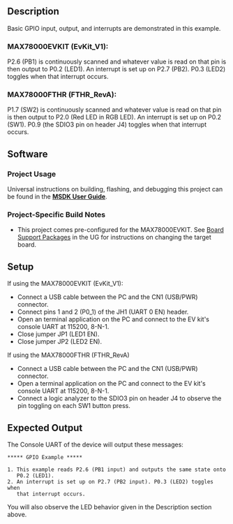 ## Description

Basic GPIO input, output, and interrupts are demonstrated in this example.

### MAX78000EVKIT (EvKit_V1):
	
P2.6 (PB1) is continuously scanned and whatever value is read on that pin is then output to P0.2 (LED1).  An interrupt is set up on P2.7 (PB2). P0.3 (LED2) toggles when that interrupt occurs.

### MAX78000FTHR (FTHR_RevA):
	
P1.7 (SW2) is continuously scanned and whatever value is read on that pin is then output to P2.0 (Red LED in RGB LED). An interrupt is set up on P0.2 (SW1). P0.9 (the SDIO3 pin on header J4) toggles when that interrupt occurs.

## Software

### Project Usage

Universal instructions on building, flashing, and debugging this project can be found in the **[MSDK User Guide](https://analog-devices-msdk.github.io/msdk/USERGUIDE/)**.

### Project-Specific Build Notes

* This project comes pre-configured for the MAX78000EVKIT.  See [Board Support Packages](https://analog-devices-msdk.github.io/msdk/USERGUIDE/#board-support-packages) in the UG for instructions on changing the target board.

## Setup

If using the MAX78000EVKIT (EvKit_V1):
-   Connect a USB cable between the PC and the CN1 (USB/PWR) connector.
-   Connect pins 1 and 2 (P0_1) of the JH1 (UART 0 EN) header.
-   Open an terminal application on the PC and connect to the EV kit's console UART at 115200, 8-N-1.
-   Close jumper JP1 (LED1 EN).
-   Close jumper JP2 (LED2 EN).

If using the MAX78000FTHR (FTHR_RevA)
-   Connect a USB cable between the PC and the CN1 (USB/PWR) connector.
-   Open a terminal application on the PC and connect to the EV kit's console UART at 115200, 8-N-1.
-   Connect a logic analyzer to the SDIO3 pin on header J4 to observe the pin toggling on each SW1 button press.

## Expected Output

The Console UART of the device will output these messages:

```
***** GPIO Example *****

1. This example reads P2.6 (PB1 input) and outputs the same state onto
   P0.2 (LED1).
2. An interrupt is set up on P2.7 (PB2 input). P0.3 (LED2) toggles when
   that interrupt occurs.
```

You will also observe the LED behavior given in the Description section above.